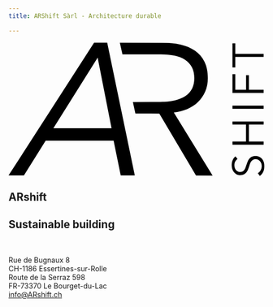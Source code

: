 ```yaml
---
title: ARShift Sàrl - Architecture durable

---
```


<section id="home">
<svg version="1.1" viewBox="0 0 138.87 72.733" xml:space="preserve" xmlns="http://www.w3.org/2000/svg" id="logo"><defs><clipPath id="clipPath28"><path d="m0 0h1041v545h-1041z"/></clipPath><clipPath id="clipPath34"><path d="m7.1094 5.8359 1034.4-5.8398v539.65l-1034.4 5.84z"/></clipPath><clipPath id="clipPath54"><path d="m0 0h1041v545h-1041z"/></clipPath><clipPath id="clipPath60"><path d="m7.1094 5.8359 1034.4-5.8398v539.65l-1034.4 5.84z"/></clipPath></defs><g transform="matrix(1.3333 0 0 -1.3333 0 72.733)"><g transform="scale(.1)"><g clip-path="url(#clipPath28)"><g clip-path="url(#clipPath34)"><path d="m931.82 69.352c-3.816-2.7657-6.894-6.3008-9.226-10.586-2.324-4.2968-3.489-9.4922-3.489-15.586 0-3.1055 0.461-6.2617 1.426-9.5117 0.969-3.2149 2.434-6.1328 4.395-8.7617 1.965-2.6172 4.472-4.7344 7.433-6.3555 2.977-1.6211 6.512-2.4141 10.575-2.4141 4.074 0 7.402 0.7617 10.031 2.3164 2.605 1.543 4.859 3.5938 6.719 6.1407 1.843 2.5898 3.367 5.5 4.578 8.7695 1.183 3.2812 2.394 6.6992 3.574 10.273 1.426 4.4063 2.98 8.8399 4.656 13.32 1.672 4.4649 3.84 8.4766 6.535 12.062 2.696 3.5625 6.086 6.4844 10.215 8.7578 4.121 2.2461 9.356 3.3907 15.668 3.3907 6.35 0 11.8-1.211 16.39-3.6328 4.62-2.3946 8.4-5.5586 11.39-9.3946 3-3.8593 5.2-8.2617 6.61-13.234 1.48-4.9493 2.18-9.9297 2.18-14.93 0-3.8399-0.39-7.6758-1.15-11.496-0.79-3.8282-1.97-7.4414-3.5-10.906-1.56-3.4765-3.53-6.7109-5.95-9.6992-2.35-2.9688-5.11-5.5938-8.23-7.8789l-8.24 11.121c4.56 2.7266 8.36 6.5937 11.38 11.555 3.05 4.9297 4.59 10.77 4.59 17.449 0 3.2344-0.53 6.5156-1.54 9.875-1.01 3.3398-2.57 6.3477-4.67 9.043-2.07 2.6953-4.63 4.8906-7.67 6.6211-3.06 1.7382-6.62 2.6054-10.68 2.6054-4.43 0-8.101-0.8672-11.019-2.6054-2.922-1.7305-5.371-4.0235-7.336-6.8946-1.981-2.8828-3.621-6.1445-4.942-9.8633-1.308-3.6835-2.617-7.5585-3.933-11.633-1.309-4.1679-2.805-8.3086-4.485-12.363-1.667-4.0704-3.855-7.7149-6.542-10.918-2.684-3.2422-5.997-5.8399-9.942-7.8008-3.933-1.9727-8.758-2.9492-14.512-2.9492-6.093 0-11.347 1.2188-15.769 3.6524-4.395 2.4609-8.059 5.6524-10.938 9.5899-2.851 3.9453-4.933 8.3203-6.269 13.094-1.309 4.7774-1.953 9.4844-1.953 14.133 0 8.6016 1.504 15.945 4.57 22.039 3.047 6.1055 6.656 10.715 10.828 13.789l8.242-10.184" fill="var(--black)"/></g></g><g fill="var(--black)"><path d="m911.4 126.85v12.878h55.008v69.192h-55.008v12.891h126.84v-12.891h-60.013v-69.192h60.013v-12.878h-126.84"/><path d="m1038.2 273.41h-126.84v12.895h126.84v-12.895"/><path d="m1038.2 350.81v-12.891h-126.85v76.492h11.453v-63.601h43.899v59.128h11.484v-59.128h60.012"/><path d="m1038.2 497.18v-12.891h-115.4v-42.465h-11.453v97.824h11.453v-42.468h115.4"/><path d="m348.16 542.32-348.16-540.57h62.613l88.559 142h276.41l29.016-142h57.269l-112.24 540.57zm14.527-61.09 56.508-287.07h-236.71z"/></g><g clip-path="url(#clipPath54)"><g clip-path="url(#clipPath60)"><path d="m672.62 258.41c19.883 2.027 38.254 6.637 55.09 13.77 16.836 7.156 31.387 16.722 43.613 28.707 12.246 11.984 21.942 26.152 29.082 42.464 7.149 16.336 10.723 34.442 10.723 54.34 0 26.528-4.582 48.969-13.77 67.344-9.191 18.352-22.089 33.277-38.656 44.762-16.59 11.472-36.219 19.769-58.914 24.871-22.703 5.105-47.324 7.644-73.855 7.644h-173l10.632-47.441h156.23c20.418 0 39.043-1.797 55.867-5.363 16.836-3.559 31.113-9.18 42.871-16.832 11.731-7.641 20.91-17.598 27.551-29.825 6.609-12.257 9.941-27.304 9.941-45.16 0-32.148-11.984-56.246-35.976-72.304-23.977-16.09-58.149-24.118-102.53-24.118l-111.44-0.785 10.191-46.488 97.415-0.168 150.01-253.29h67.344l-158.42 257.87" fill="var(--black)"/></g></g></g></g></svg>
<div class="address">

# ARshift
## Sustainable building
<br/>

Rue de Bugnaux 8<br/>
CH-1186 Essertines-sur-Rolle<br/>
Route de la Serraz 598<br/>
FR-73370 Le Bourget-du-Lac<br/>
[info@ARshift.ch](mailto:info@ARshift.ch)

</div>
</section>
